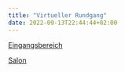 ```yaml
---
title: "Virtueller Rundgang"
date: 2022-09-13T22:44:44+02:00
---
```

[Eingangsbereich](https://maps.app.goo.gl/p3kAkkLmzLChqvBa7?g_st=iw)

[Salon](https://maps.app.goo.gl/QePsquLouZxt1R2p6?g_st=iwb)

